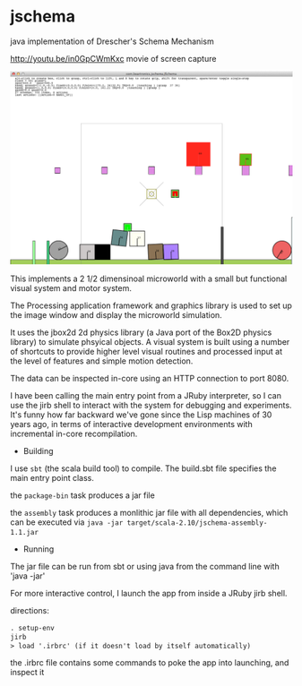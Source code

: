 jschema
=======

java implementation of Drescher's Schema Mechanism

http://youtu.be/in0GpCWmKxc movie of screen capture 

![alt text](screenshot_80.png "Screenshot")

This implements a 2 1/2 dimensinoal microworld with a small but functional visual system
and motor system.

The Processing application framework and graphics library is used to set up the image window
and display the microworld simulation.

It uses the jbox2d 2d physics library (a Java port of the Box2D physics library) to 
simulate phsyical objects. A visual system is built using a number of shortcuts to
provide higher level visual routines and processed input at the level of features
and simple motion detection.

The data can be inspected in-core using an HTTP connection to port 8080. 

I have been calling the main entry point from a JRuby interpreter, so I can use the jirb shell to
interact with the system for debugging and experiments. It's funny how far backward we've gone since the Lisp machines of 
30 years ago, in terms of interactive development environments with incremental in-core recompilation.

+ Building

I use `sbt` (the scala build tool) to compile. The build.sbt file specifies the main entry point class. 

the `package-bin` task produces a jar file

the `assembly` task produces a monlithic jar file with all dependencies, which can be executed
via `java -jar target/scala-2.10/jschema-assembly-1.1.jar`

+ Running

The jar file can be run from sbt or using java from the command line with 'java -jar'

For more interactive control, I launch the app from inside a JRuby jirb shell. 

directions:

    . setup-env
    jirb 
    > load '.irbrc' (if it doesn't load by itself automatically)

the .irbrc file contains some commands to poke the app into launching, and inspect it



